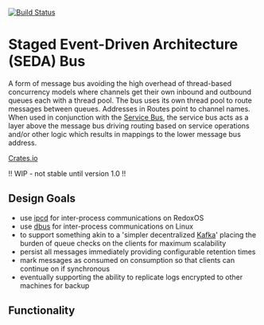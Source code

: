 [![Build Status](https://travis-ci.com/resolvingarchitecture/seda-bus.svg?branch=master)](https://travis-ci.com/resolvingarchitecture/seda-bus)
# Staged Event-Driven Architecture (SEDA) Bus
A form of message bus avoiding the high overhead of thread-based concurrency models where channels get their own inbound and outbound queues 
each with a thread pool. The bus uses its own thread pool to route messages between queues. Addresses in Routes point to channel names.
When used in conjunction with the [Service Bus](../service-bus), the service bus acts as a layer above the message bus driving
routing based on service operations and/or other logic which results in mappings to the lower message bus address.

[Crates.io](https://crates.io/crates/seda_bus)

!! WIP - not stable until version 1.0 !!

## Design Goals 

* use [ipcd](https://dev.to/legolord208/programming-for-redox-os-4124) for inter-process communications on RedoxOS
* use [dbus](https://en.wikipedia.org/wiki/D-Bus) for inter-process communications on Linux
* to support something akin to a 'simpler decentralized [Kafka](https://engineering.linkedin.com/kafka/benchmarking-apache-kafka-2-million-writes-second-three-cheap-machines)' placing the burden of queue checks on the clients for maximum scalability
* persist all messages immediately providing configurable retention times
* mark messages as consumed on consumption so that clients can continue on if synchronous
* eventually supporting the ability to replicate logs encrypted to other machines for backup

## Functionality

